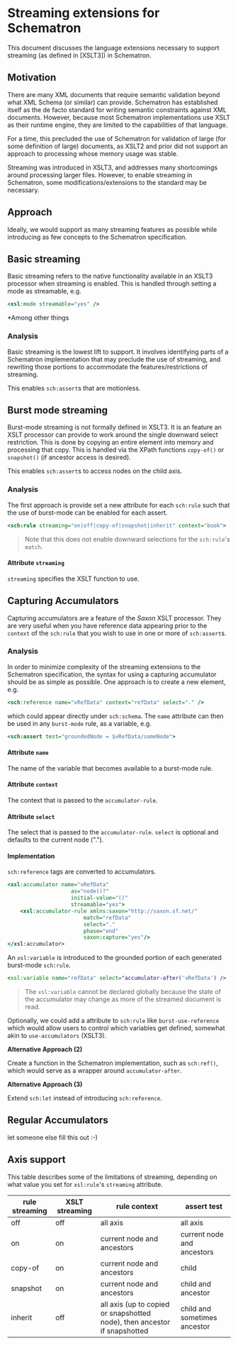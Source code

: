 # Streaming extensions for Schematron

This document discusses the language extensions necessary to support streaming (as defined in [XSLT3]) in Schematron.

## Motivation

There are many XML documents that require semantic validation beyond what XML Schema (or similar) can provide. Schematron has established itself as the de facto standard for writing semantic constraints against XML documents. However, because most Schematron implementations use XSLT as their runtime engine, they are limited to the capabilities of that language.

For a time, this precluded the use of Schematron for validation of large (for some definition of large) documents, as XSLT2 and prior did not support an approach to processing whose memory usage was stable.

Streaming was introduced in XSLT3, and addresses many shortcomings around processing larger files. However, to enable streaming in Schematron, some modifications/extensions to the standard may be necessary.

## Approach

Ideally, we would support as many streaming features as possible while introducing as few concepts to the Schematron specification.

## Basic streaming

Basic streaming refers to the native functionality available in an XSLT3 processor when streaming is enabled. This is handled through setting a mode as streamable, e.g.

```xslt
<xsl:mode streamable="yes" />
```

*Among other things

### Analysis

Basic streaming is the lowest lift to support. It involves identifying parts of a Schematron implementation that may preclude the use of streaming, and rewriting those portions to accommodate the features/restrictions of streaming.

This enables `sch:assert`s that are motionless.

## Burst mode streaming

Burst-mode streaming is not formally defined in XSLT3. It is an feature an XSLT processor can provide to work around the single downward select restriction. This is done by copying an entire element into memory and processing that copy. This is handled via the XPath functions `copy-of()` or `snapshot()` (if ancestor access is desired).

This enables `sch:assert`s to access nodes on the child axis.

### Analysis

The first approach is provide set a new attribute for each `sch:rule` such that the use of burst-mode can be enabled for each assert. 

```xml
<sch:rule streaming="on|off|copy-of|snapshot|inherit" context="book">
```

> Note that this does not enable downward selections for the `sch:rule`'s `match`.

#### Attribute `streaming`

`streaming` specifies the XSLT function to use. 

## Capturing Accumulators

Capturing accumulators are a feature of the *Saxon* XSLT processor. They are very useful when you have reference data appearing prior to the `context` of the `sch:rule` that you wish to use in one or more of `sch:assert`s.

### Analysis

In order to minimize complexity of the streaming extensions to the Schematron specification, the syntax for using a capturing accumulator should be as simple as possible. One approach is to create a new element, e.g.

```xslt
<sch:reference name="vRefData" context="refData" select="." />
```

which could appear directly under `sch:schema`. The `name` attribute can then be used in any `burst-mode` rule, as a variable, e.g.

```xml
<sch:assert test="groundedNode = $vRefData/someNode">
```

#### Attribute `name`

The name of the variable that becomes available to a burst-mode rule.

#### Attribute `context`

The context that is passed to the `accumulator-rule`.

#### Attribute `select`

The select that is passed to the `accumulator-rule`. `select` is optional and defaults to the current node (".").

#### Implementation

`sch:reference` tags are converted to accumulators.

```xslt
<xsl:accumulator name="vRefData"
                    as="node()?"
                    initial-value="()"
                    streamable="yes">
    <xsl:accumulator-rule xmlns:saxon="http://saxon.sf.net/"
                        match="refData"
                        select="."
                        phase="end"
                        saxon:capture="yes"/>
</xsl:accumulator>
```   

An `xsl:variable` is introduced to the grounded portion of each generated burst-mode `sch:rule`.

```xslt
<xsl:variable name="refData" select="accumulator-after('vRefData') />
```

> The `xsl:variable` cannot be declared globally because the state of the accumulator may change as more of the streamed document is read.

Optionally, we could add a attribute to `sch:rule` like `burst-use-reference` which would allow users to control which variables get defined, somewhat akin to `use-accumulators` (XSLT3).

**Alternative Approach (2)**

Create a function in the Schematron implementation, such as `sch:ref()`, which would serve as a wrapper around `accumulator-after`.

**Alternative Approach (3)**

Extend `sch:let` instead of introducing `sch:reference`.

## Regular Accumulators

let someone else fill this out :-)

## Axis support 

This table describes some of the limitations of streaming, depending on what value you set for `xsl:rule`'s `streaming` attribute.

| rule streaming      | XSLT streaming | rule context                                                              | assert test                  |
|----------|----------|---------------------------------------------------------------------------|------------------------------|
| off      | off      | all axis                                                                  | all axis                     |
| on       | on       | current node and ancestors                                                | current node and ancestors   |
| copy-of  | on       | current node and ancestors                                                | child                        |
| snapshot | on       | current node and ancestors                                                | child and ancestor           |
| inherit  | off      | all axis (up to copied or snapshotted node), then ancestor if snapshotted | child and sometimes ancestor |
